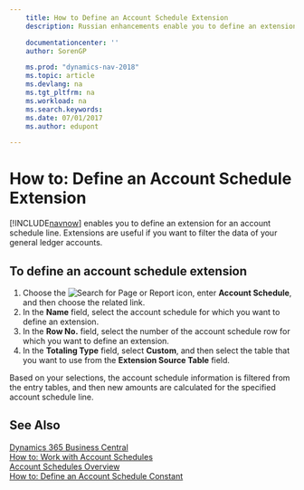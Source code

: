 ```yaml
---
    title: How to Define an Account Schedule Extension
    description: Russian enhancements enable you to define an extension for an account schedule line. Extensions are useful if you want to filter the data of your general ledger accounts.

    documentationcenter: ''
    author: SorenGP

    ms.prod: "dynamics-nav-2018"
    ms.topic: article
    ms.devlang: na
    ms.tgt_pltfrm: na
    ms.workload: na
    ms.search.keywords:
    ms.date: 07/01/2017
    ms.author: edupont

---
```

# How to: Define an Account Schedule Extension
[!INCLUDE[navnow](../../includes/navnow_md.md)] enables you to define an extension for an account schedule line. Extensions are useful if you want to filter the data of your general ledger accounts.  

## To define an account schedule extension  

1.  Choose the ![Search for Page or Report](../../media/ui-search/search_small.png "Search for Page or Report icon") icon, enter **Account Schedule**, and then choose the related link.  
2.  In the **Name** field, select the account schedule for which you want to define an extension.  
3.  In the **Row No.** field, select the number of the account schedule row for which you want to define an extension.  
4.  In the **Totaling Type** field, select **Custom**, and then select the table that you want to use from the **Extension Source Table** field.  

Based on your selections, the account schedule information is filtered from the entry tables, and then new amounts are calculated for the specified account schedule line.  

## See Also
[Dynamics 365 Business Central](https://docs.microsoft.com/dynamics365/business-central/)  
[How to: Work with Account Schedules](../../bi-how-work-account-schedule.md)   
 [Account Schedules Overview](account-schedules-overview.md)   
 [How to: Define an Account Schedule Constant](how-to-define-an-account-schedule-constant.md)
